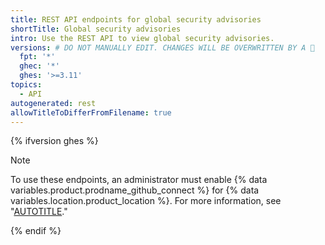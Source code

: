 ```yaml
---
title: REST API endpoints for global security advisories
shortTitle: Global security advisories
intro: Use the REST API to view global security advisories.
versions: # DO NOT MANUALLY EDIT. CHANGES WILL BE OVERWRITTEN BY A 🤖
  fpt: '*'
  ghec: '*'
  ghes: '>=3.11'
topics:
  - API
autogenerated: rest
allowTitleToDifferFromFilename: true
---
```


{% ifversion ghes %}

> [!NOTE]
> To use these endpoints, an administrator must enable {% data variables.product.prodname_github_connect %} for {% data variables.location.product_location %}. For more information, see "[AUTOTITLE](/code-security/security-advisories/global-security-advisories/browsing-security-advisories-in-the-github-advisory-database#accessing-the-local-advisory-database-on-your-github-enterprise-server-instance)."

{% endif %}

<!-- Content after this section is automatically generated -->
